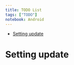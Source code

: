 ```yaml
---
title: TODO List
tags: ["TODO"]
notebook: Android
---
```


<!-- MarkdownTOC -->

- [Setting update](#setting-update)

<!-- /MarkdownTOC -->


# Setting update
